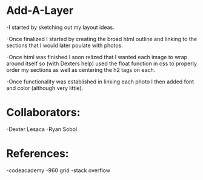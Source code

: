 Add-A-Layer
===========
-I started by sketching out my layout ideas.

-Once finalized I started by creating the broad html outline and linking to the sections that I would later poulate with photos.

-Once html was finished I soon relized that I wanted each image to wrap around itself so (with Dexters help) used the float function in css to properly order my sections as well as centering the h2 tags on each.

-Once functionality was established in linking each photo I then added font and color (although very little).

Collaborators:
===========
-Dexter Lesaca
-Ryan Sobol

References:
===========
-codeacademy
-960 grid
-stack overflow
